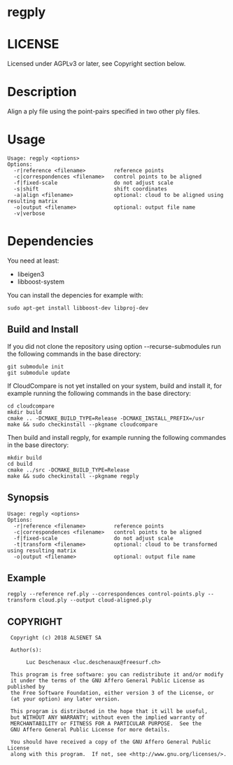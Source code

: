 # regply

# LICENSE

Licensed under AGPLv3 or later, see Copyright section below.

# Description

Align a ply file using the point-pairs specified in two other ply files.

# Usage
```
Usage: regply <options>
Options:
  -r|reference <filename>         reference points
  -c|correspondences <filename>   control points to be aligned
  -f|fixed-scale                  do not adjust scale
  -s|shift                        shift coordinates
  -a|align <filename>             optional: cloud to be aligned using resulting matrix
  -o|output <filename>            optional: output file name
  -v|verbose
```

# Dependencies

You need at least:

* libeigen3
* libboost-system

You can install the depencies for example with:
```
sudo apt-get install libboost-dev libproj-dev
```

## Build and Install

If you did not clone the repository using option --recurse-submodules run the following commands in the base directory:
```
git submodule init
git submodule update
```
If CloudCompare is not yet installed on your system, build and install it, for example running the following commands in the base directory:
```
cd cloudcompare
mkdir build
cmake .. -DCMAKE_BUILD_TYPE=Release -DCMAKE_INSTALL_PREFIX=/usr
make && sudo checkinstall --pkgname cloudcompare
```

Then build and install regply, for example running the following commandes in the base directory:
```
mkdir build
cd build
cmake ../src -DCMAKE_BUILD_TYPE=Release
make && sudo checkinstall --pkgname regply
```

## Synopsis
```
Usage: regply <options>
Options:
  -r|reference <filename>         reference points
  -c|correspondences <filename>   control points to be aligned
  -f|fixed-scale                  do not adjust scale
  -t|transform <filename>         optional: cloud to be transformed using resulting matrix
  -o|output <filename>            optional: output file name
```

## Example

```
regply --reference ref.ply --correspondences control-points.ply --transform cloud.ply --output cloud-aligned.ply
```

## COPYRIGHT

```
 Copyright (c) 2018 ALSENET SA

 Author(s):

      Luc Deschenaux <luc.deschenaux@freesurf.ch>

 This program is free software: you can redistribute it and/or modify
 it under the terms of the GNU Affero General Public License as published by
 the Free Software Foundation, either version 3 of the License, or
 (at your option) any later version.

 This program is distributed in the hope that it will be useful,
 but WITHOUT ANY WARRANTY; without even the implied warranty of
 MERCHANTABILITY or FITNESS FOR A PARTICULAR PURPOSE.  See the
 GNU Affero General Public License for more details.

 You should have received a copy of the GNU Affero General Public License
 along with this program.  If not, see <http://www.gnu.org/licenses/>.
```

